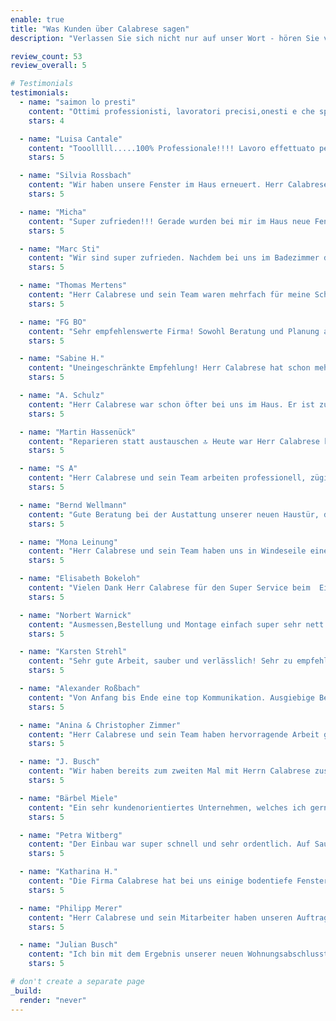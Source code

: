 ```yaml
---
enable: true
title: "Was Kunden über Calabrese sagen"
description: "Verlassen Sie sich nicht nur auf unser Wort - hören Sie von einigen unserer zufriedenen Benutzer!  Sehen Sie sich einige unserer Erfahrungsberichte an, um zu erfahren, was andere über Calabrese sagen."

review_count: 53
review_overall: 5

# Testimonials
testimonials:
  - name: "saimon lo presti"
    content: "Ottimi professionisti, lavoratori precisi,onesti e che spiegano tutto ció che fanno, non da poco danno ottime spiegazioni sul prodotto che installano, infine lasciano i luoghi di lavoro puliti. Che dire top.. Li consiglio"
    stars: 4

  - name: "Luisa Cantale"
    content: "Tooolllll.....100% Professionale!!!! Lavoro effettuato perfettamente,pulito,puntualità e soprattutto disposto ad esaudire ogni tua esigenza!"
    stars: 5

  - name: "Silvia Rossbach"
    content: "Wir haben unsere Fenster im Haus erneuert. Herr Calabrese und sein Team haben hervorragende Arbeit geleistet. Von der ersten Beratung bis zur Ausführung der Arbeiten ist alles perfekt gelaufen. Kompetent, freundlich, zuverlässig und sauber wurden die Fenster in nur 2 Tagen getauscht. Die Firma Calabrese können wir nur weiterempfehlen. Es macht Spaß mit Herrn Calabrese und weinem Team zusammen zu arbeiten."
    stars: 5

  - name: "Micha"
    content: "Super zufrieden!!! Gerade wurden bei mir im Haus neue Fenster eingebaut. Es war eine absolut super Baustelle. Der Chef und sein Mitarbeiter waren absolut kompetent und freundlich.  Die Arbeiten wurden wie besprochen pünktlich und ordentlich umgesetzt. Die Baustelle wurde sehr schnell und sehr sauber durchgeführt. Ich wünschte mir nur solche Handwerker. Ich kann die Firma Calabrese absolut empfehlen"
    stars: 5

  - name: "Marc Sti"
    content: "Wir sind super zufrieden. Nachdem bei uns im Badezimmer der Rollokasten erneuert wurde, hat die Firma Calabrese alles drum herum verputzt und die Wände gestrichen. Der Chef und sein Mitarbeiter waren sehr freundlich, kompetent und pünktlich. Die Arbeiten wurden auch sehr sauber und ordentlich durchgeführt. Wir können die Firma Calabrese weiterempfehlen."
    stars: 5

  - name: "Thomas Mertens"
    content: "Herr Calabrese und sein Team waren mehrfach für meine Schwiegermutter im Einsatz und es war alles tipptopp: von der Kontaktaufnahme über verbindliche Rückmeldungen bis hin zur Umsetzung und Problembehebung. Sehr freundlich und professionell. Fazit: sehr empfehlenswert!"
    stars: 5

  - name: "FG BO"
    content: "Sehr empfehlenswerte Firma! Sowohl Beratung und Planung als auch Lieferung und Installation verliefen reibungslos ohne jegliche Probleme. Super freundlicher und professioneller Service! Wir sind mehr als zufrieden und kommen auch beim nächsten mal gern wieder auf Calabrese construction window elements zurück!"
    stars: 5

  - name: "Sabine H."
    content: "Uneingeschränkte Empfehlung! Herr Calabrese hat schon mehrfach in unserem Haus Fenster eingebaut, Rolläden repariert, Markisen angebracht etc. und wir waren jedes Mal rundum zufrieden. Die Firma zeichnet sich durch hohe Kompetenz, Freundlichkeit und sehr guten Service aus. Die Arbeiten wurden stets zügig und sehr sorgfältig erledigt und die Baustellen sauber und ordentlich hinterlassen."
    stars: 5

  - name: "A. Schulz"
    content: "Herr Calabrese war schon öfter bei uns im Haus. Er ist zuverlässig, super nett und leistet gute Arbeit.  Ich kann ihn nur empfehlen!!!"
    stars: 5

  - name: "Martin Hassenück"
    content: "Reparieren statt austauschen 🔝 Heute war Herr Calabrese bei mir und hat ein Fenster instand gesetzt. Andere Handwerker winken bei 30 Jahre alten Fenstern ab und behaupten \"die müssen ausgetauscht werden\" aber nicht Herr Calabrese. Böden mit mitgebrachten Decken geschützt, Fensterflügel ausgehängt, Verschraubungen erneuert, Fensterflügel wieder eingesetzt...so stelle ich mir ein Handwerker vor. Nachdem die \"Baustelle 😉\" von Ihm gesäubert wurde verschwand Herr Cabrese nach nicht mal einer Stunde. Ich kann diese Firma uneingeschränkt empfehlen und lasse mal 5 Sterne da 👌die hat er sich verdient...schade das es solche Firmen fast nicht mehr gibt 😒"
    stars: 5

  - name: "S A"
    content: "Herr Calabrese und sein Team arbeiten professionell, zügig und sind dabei zuverlässig und überaus freundlich! Ich kann dieses Unternehmen jedem nur ans Herz legen und bin sehr froh, ihn empfohlen bekommen zu haben!"
    stars: 5

  - name: "Bernd Wellmann"
    content: "Gute Beratung bei der Austattung unserer neuen Haustür, durch Herr Calabrese. Nach wenigen Wochen war die Haustür da und wurde von Herrn Calabrese und einen Mitarbeiter eigebaut. …"
    stars: 5

  - name: "Mona Leinung"
    content: "Herr Calabrese und sein Team haben uns in Windeseile eine gebrochene Fensterscheibe ausgetauscht. Top Qualität und ein sehr freundlicher und unkomplizierter Kontakt! Sehr zu empfehlen!"
    stars: 5

  - name: "Elisabeth Bokeloh"
    content: "Vielen Dank Herr Calabrese für den Super Service beim  Einbau unserer Fenster. Jederzeit weiter zu empfehlen.  Sie und ihr Mitarbeiter haben uns voll überzeugt und wir werden bestimmt nochmal ihre Dienste in Anspruch nehmen."
    stars: 5

  - name: "Norbert Warnick"
    content: "Ausmessen,Bestellung und Montage einfach super sehr nett und sauber gearbeitet,kann ich nur empfehlen!!!! eigentlich 5+"
    stars: 5

  - name: "Karsten Strehl"
    content: "Sehr gute Arbeit, sauber und verlässlich! Sehr zu empfehlen! Wir wünschen Ihnen alles Gute für die Zukunft!!!"
    stars: 5

  - name: "Alexander Roßbach"
    content: "Von Anfang bis Ende eine top Kommunikation. Ausgiebige Beratung, individuell und professionell. Dazu eine Umsetzung geprägt von hoher Qualität, Zuverlässigkeit und einem reibungslosen Ablauf. Wir sind rundum zufrieden."
    stars: 5

  - name: "Anina & Christopher Zimmer"
    content: "Herr Calabrese und sein Team haben hervorragende Arbeit geleistet, sind stets freundlich und sind bemüht, jede Frage ausführlich und verständlich zu beantworten. Wir sind sehr zufrieden mit unserem  neuen Rollladen und können „Calabrese construction window elements“ nur weiterempfehlen!"
    stars: 5

  - name: "J. Busch"
    content: "Wir haben bereits zum zweiten Mal mit Herrn Calabrese zusammengearbeitet. Er und sein Team haben für uns mehrere Arbeiten im Rahmen einer Hausrenovierung ausgeführt. Die Kommunikation und Flexibilität von Herrn Calabrese sowie die Ausführung der Arbeiten haben unsere bereits schon hohen Erwartungen (vom letzten Mal) übertroffen. Wir werden uns bei zukünftig anfallenden Arbeiten immer wieder an Herrn Calabrese und sein Team wenden und können ihn bedenkenlos weiterempfehlen. Hohe Qualität zu fairen Preisen!"
    stars: 5

  - name: "Bärbel Miele"
    content: "Ein sehr kundenorientiertes Unternehmen, welches ich gerne mit fünf Sternen bewerten möchte. Herr Calabrese und Team waren schon mehrfach für uns tätig. Von der ersten …"
    stars: 5

  - name: "Petra Witberg"
    content: "Der Einbau war super schnell und sehr ordentlich. Auf Sauberkeit wurde geachtet. Die Qualität der Arbeit und Produkte top. Sehr freundlich und zu vorkommend. Ich bin sehr happy über meine neuen Fenster."
    stars: 5

  - name: "Katharina H."
    content: "Die Firma Calabrese hat bei uns einige bodentiefe Fenster und zwei Schiebetüren eingebaut. Wir sind mit der Arbeit absolut zufrieden und würden jederzeit wieder mit der Firma zusammenarbeiten. Der Chef hat sich viel Zeit genommen, ist auf Fragen und Wünsche eingegangen und hat uns vom ersten Tag super beraten. Wir haben im Vorfeld mehrere Firmen kontaktiert. Keine konnte eine so gute Lösung für eines unserer Fenster finden, welches wir abdunkeln lassen wollten, wie die Firma Calabrese. Wir können diese kompetenten Fensterbauer nur wärmstens weiterempfehlen. Viele Grüße von Katharina und Martin"
    stars: 5

  - name: "Philipp Merer"
    content: "Herr Calabrese und sein Mitarbeiter haben unseren Auftrag sehr gut ausgeführt. Wir haben schnell einen Termin bekommen, dieser wurde auch pünktlich eingehalten und die Reparatur unseres Rollos wurde sehr gut durchgeführt. Der Rollokasten musste aufgemacht werden und es ist den beiden gelungen dies so zu machen, dass jetzt keine Spuren mehr am Rollokasten zu sehen und keine Beschädigungen vorhanden sind. Rollo funktioniert jetzt wieder einwandfrei. Der gesamte Kontakt war sehr freundlich. Klare Empfehlung"
    stars: 5

  - name: "Julian Busch"
    content: "Ich bin mit dem Ergebnis unserer neuen Wohnungsabschlusstür, die Herr Calabrese und sein Team eingebaut haben, sehr zufrieden. Die Kommunikation waren zuverlässig und das Preis-Leistungsverhältnis sehr gut. Gerne wieder."
    stars: 5

# don't create a separate page
_build:
  render: "never"
---
```

